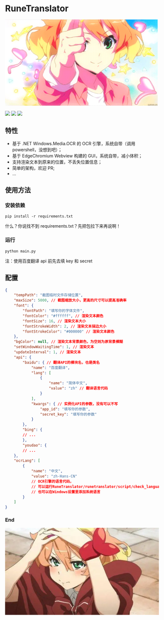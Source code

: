 # RuneTranslator

![](https://raw.githubusercontent.com/ODtian/RuneTranslator/master/icon/1.gif)

![](https://img.shields.io/github/stars/ODtian/RuneTranslator.svg)
![](https://img.shields.io/github/forks/ODtian/RuneTranslator.svg)
![](https://img.shields.io/github/issues/ODtian/RuneTranslator.svg)

## 特性

-   基于 .NET Windows.Media.OCR 的 OCR 引擎，系统自带（调用 powershell，没想到吧）；
-   基于 EdgeChromium Webview 构建的 GUI，系统自带，减小体积；
-   支持渲染文本到原来的位置，不丢失位置信息；
-   简单的架构，欢迎 PR;
-   ...

## 使用方法

### 安装依赖

```
pip install -r requirements.txt
```

什么？你说找不到 requirements.txt？先把包拉下来再说啊！

### 运行

```
python main.py
```

注：使用百度翻译 api 前先去填 key 和 secret

## 配置

```json
{
    "tempPath": "截图临时文件存储位置",
    "maxSize": 5000, // 截图缩放大小，更高的尺寸可以提高准确率
    "font": {
        "fontPath": "填写你的字体文件",
        "fontColor": "#ffffff", // 渲染文本颜色
        "fontSize": 16, // 渲染文本大小
        "fontStrokeWidth": 2, // 渲染文本描边大小
        "fontStrokeColor": "#000000" // 渲染文本颜色
    },
    "bgColor": null, // 渲染文本背景颜色，为空则为原背景模糊
    "setWindowWaitingTime": 1, // 渲染文本
    "updateInterval": 1, // 渲染文本
    "api": {
        "baidu": { // 翻译API的模块名，也是类名
            "name": "百度翻译",
            "lang": [
                {
                    "name": "简体中文",
                    "value": "zh" // 翻译语言代码
                }
            ],
            "kwargs": { // 实例化API的参数，没有可以不写
                "app_id": "填写你的参数",
                "secret_key": "填写你的参数"
            }
        },
        "bing": {
        // ...
        },
        "youdao": {
        // ...
    },
    "ocrLang": [
        {
            "name": "中文",
            "value": "zh-Hans-CN"
            // OCR引擎的语言代码，
            // 可以运行RuneTranslator/runetranslator/script/check_languages.ps1查看支持的语言，
            // 也可以在Windows设置里添加系统语言
        }
    ]
}
```

### End

![](https://raw.githubusercontent.com/ODtian/RuneTranslator/master/icon/0.webp)
